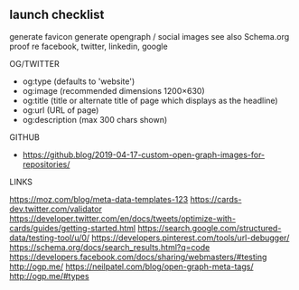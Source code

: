 ## launch checklist

generate favicon
generate opengraph / social images
  see also Schema.org
  proof re facebook, twitter, linkedin, google

OG/TWITTER
- og:type (defaults to 'website')
- og:image (recommended dimensions 1200×630)
- og:title (title or alternate title of page which displays as the headline)
- og:url (URL of page)
- og:description (max 300 chars shown)

GITHUB
- https://github.blog/2019-04-17-custom-open-graph-images-for-repositories/

LINKS

  https://moz.com/blog/meta-data-templates-123
  https://cards-dev.twitter.com/validator
  https://developer.twitter.com/en/docs/tweets/optimize-with-cards/guides/getting-started.html
  https://search.google.com/structured-data/testing-tool/u/0/
  https://developers.pinterest.com/tools/url-debugger/
  https://schema.org/docs/search_results.html?q=code
  https://developers.facebook.com/docs/sharing/webmasters/#testing
  http://ogp.me/
  https://neilpatel.com/blog/open-graph-meta-tags/
  http://ogp.me/#types
